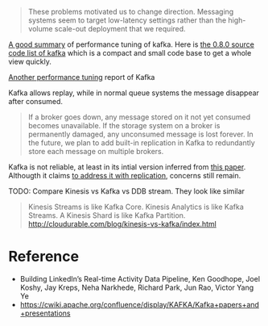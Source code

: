 > These problems motivated us to change direction. Messaging systems seem to target low-latency settings rather than the high-volume scale-out deployment that we required.

[A good summary](http://sites.computer.org/debull/A12june/pipeline.pdf) of performance tuning of kafka. Here is [the 0.8.0 source code list of kafka](https://pastebin.com/raw/4Vbc3VTB) which is a compact and small code base to get a whole view quickly.

[Another performance tuning](https://engineering.linkedin.com/kafka/benchmarking-apache-kafka-2-million-writes-second-three-cheap-machines) report of Kafka

Kafka allows replay, while in normal queue systems the message disappear after consumed.

> If a broker goes down, any message stored on it not yet consumed becomes unavailable. If the storage system on a broker is permanently damaged, any unconsumed message is lost forever.  In the future, we plan to add built-in replication in Kafka to redundantly store each message on multiple brokers.

Kafka is not reliable, at least in its intial version inferred from [this paper](https://www.microsoft.com/en-us/research/wp-content/uploads/2017/09/Kafka.pdf). Althougth it claims [to address it with replication](https://www.slideshare.net/JiangjieQin/no-data-loss-pipeline-with-apache-kafka-49753844?next_slideshow=1), concerns still remain.

TODO: Compare Kinesis vs Kafka vs DDB stream. They look like similar
> Kinesis Streams is like Kafka Core. Kinesis Analytics is like Kafka Streams. A Kinesis Shard is like Kafka Partition.
http://cloudurable.com/blog/kinesis-vs-kafka/index.html

# Reference
* Building LinkedIn’s Real-time Activity Data Pipeline, Ken Goodhope, Joel Koshy, Jay Kreps, Neha Narkhede, Richard Park, Jun Rao, Victor Yang Ye
* https://cwiki.apache.org/confluence/display/KAFKA/Kafka+papers+and+presentations

